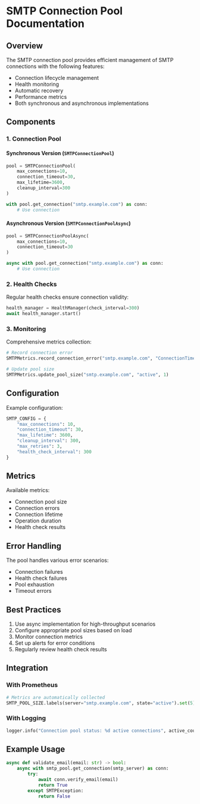 # SMTP Connection Pool Documentation

## Overview

The SMTP connection pool provides efficient management of SMTP connections with the following features:
- Connection lifecycle management
- Health monitoring
- Automatic recovery
- Performance metrics
- Both synchronous and asynchronous implementations

## Components

### 1. Connection Pool

#### Synchronous Version (`SMTPConnectionPool`)
```python
pool = SMTPConnectionPool(
    max_connections=10,
    connection_timeout=30,
    max_lifetime=3600,
    cleanup_interval=300
)

with pool.get_connection("smtp.example.com") as conn:
    # Use connection
```

#### Asynchronous Version (`SMTPConnectionPoolAsync`)
```python
pool = SMTPConnectionPoolAsync(
    max_connections=10,
    connection_timeout=30
)

async with pool.get_connection("smtp.example.com") as conn:
    # Use connection
```

### 2. Health Checks

Regular health checks ensure connection validity:
```python
health_manager = HealthManager(check_interval=300)
await health_manager.start()
```

### 3. Monitoring

Comprehensive metrics collection:
```python
# Record connection error
SMTPMetrics.record_connection_error("smtp.example.com", "ConnectionTimeout")

# Update pool size
SMTPMetrics.update_pool_size("smtp.example.com", "active", 1)
```

## Configuration

Example configuration:
```python
SMTP_CONFIG = {
    "max_connections": 10,
    "connection_timeout": 30,
    "max_lifetime": 3600,
    "cleanup_interval": 300,
    "max_retries": 3,
    "health_check_interval": 300
}
```

## Metrics

Available metrics:
- Connection pool size
- Connection errors
- Connection lifetime
- Operation duration
- Health check results

## Error Handling

The pool handles various error scenarios:
- Connection failures
- Health check failures
- Pool exhaustion
- Timeout errors

## Best Practices

1. Use async implementation for high-throughput scenarios
2. Configure appropriate pool sizes based on load
3. Monitor connection metrics
4. Set up alerts for error conditions
5. Regularly review health check results

## Integration

### With Prometheus
```python
# Metrics are automatically collected
SMTP_POOL_SIZE.labels(server="smtp.example.com", state="active").set(5)
```

### With Logging
```python
logger.info("Connection pool status: %d active connections", active_count)
```

## Example Usage

```python
async def validate_email(email: str) -> bool:
    async with smtp_pool.get_connection(smtp_server) as conn:
        try:
            await conn.verify_email(email)
            return True
        except SMTPException:
            return False
```